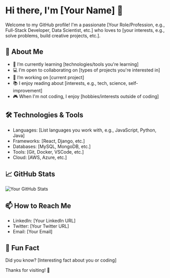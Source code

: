 # Hi there, I'm [Your Name] 👋

Welcome to my GitHub profile! I'm a passionate [Your Role/Profession, e.g., Full-Stack Developer, Data Scientist, etc.] who loves to [your interests, e.g., solve problems, build creative projects, etc.].

## 🚀 About Me

- 🌱 I’m currently learning [technologies/tools you're learning]
- 💻 I’m open to collaborating on [types of projects you're interested in]
- 🔭 I’m working on [current project]
- 📚 I enjoy reading about [interests, e.g., tech, science, self-improvement]
- 🎮 When I'm not coding, I enjoy [hobbies/interests outside of coding]

## 🛠️ Technologies & Tools

- Languages: [List languages you work with, e.g., JavaScript, Python, Java]
- Frameworks: [React, Django, etc.]
- Databases: [MySQL, MongoDB, etc.]
- Tools: [Git, Docker, VSCode, etc.]
- Cloud: [AWS, Azure, etc.]

## 📈 GitHub Stats

![Your GitHub Stats](https://github-readme-stats.vercel.app/api?username=praveen2k2&show_icons=true&theme=radical)

## 📫 How to Reach Me

- LinkedIn: [Your LinkedIn URL]
- Twitter: [Your Twitter URL]
- Email: [Your Email]

<!-- Optional: Add a Fun Fact or Quote -->
## 🎉 Fun Fact

Did you know? [Interesting fact about you or coding]

Thanks for visiting! 🚀
